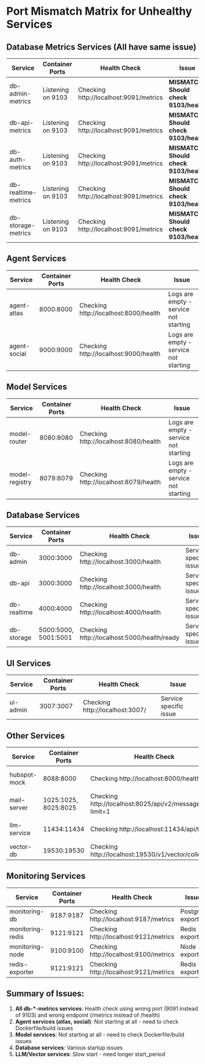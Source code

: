 # Port Mismatch Matrix for Unhealthy Services

## Database Metrics Services (All have same issue)
| Service | Container Ports | Health Check | Issue |
|---------|----------------|--------------|-------|
| db-admin-metrics | Listening on 9103 | Checking http://localhost:9091/metrics | **MISMATCH: Should check 9103/health** |
| db-api-metrics | Listening on 9103 | Checking http://localhost:9091/metrics | **MISMATCH: Should check 9103/health** |
| db-auth-metrics | Listening on 9103 | Checking http://localhost:9091/metrics | **MISMATCH: Should check 9103/health** |
| db-realtime-metrics | Listening on 9103 | Checking http://localhost:9091/metrics | **MISMATCH: Should check 9103/health** |
| db-storage-metrics | Listening on 9103 | Checking http://localhost:9091/metrics | **MISMATCH: Should check 9103/health** |

## Agent Services
| Service | Container Ports | Health Check | Issue |
|---------|----------------|--------------|-------|
| agent-atlas | 8000:8000 | Checking http://localhost:8000/health | Logs are empty - service not starting |
| agent-social | 9000:9000 | Checking http://localhost:9000/health | Logs are empty - service not starting |

## Model Services
| Service | Container Ports | Health Check | Issue |
|---------|----------------|--------------|-------|
| model-router | 8080:8080 | Checking http://localhost:8080/health | Logs are empty - service not starting |
| model-registry | 8079:8079 | Checking http://localhost:8079/health | Logs are empty - service not starting |

## Database Services
| Service | Container Ports | Health Check | Issue |
|---------|----------------|--------------|-------|
| db-admin | 3000:3000 | Checking http://localhost:3000/health | Service specific issue |
| db-api | 3000:3000 | Checking http://localhost:3000/health | Service specific issue |
| db-realtime | 4000:4000 | Checking http://localhost:4000/health | Service specific issue |
| db-storage | 5000:5000, 5001:5001 | Checking http://localhost:5000/health/ready | Service specific issue |

## UI Services
| Service | Container Ports | Health Check | Issue |
|---------|----------------|--------------|-------|
| ui-admin | 3007:3007 | Checking http://localhost:3007/ | Service specific issue |

## Other Services
| Service | Container Ports | Health Check | Issue |
|---------|----------------|--------------|-------|
| hubspot-mock | 8088:8000 | Checking http://localhost:8000/health | Container listening on 8000 |
| mail-server | 1025:1025, 8025:8025 | Checking http://localhost:8025/api/v2/messages?limit=1 | Service specific |
| llm-service | 11434:11434 | Checking http://localhost:11434/api/tags | Ollama service - slow start |
| vector-db | 19530:19530 | Checking http://localhost:19530/v1/vector/collections | Milvus - slow start |

## Monitoring Services
| Service | Container Ports | Health Check | Issue |
|---------|----------------|--------------|-------|
| monitoring-db | 9187:9187 | Checking http://localhost:9187/metrics | Postgres exporter |
| monitoring-redis | 9121:9121 | Checking http://localhost:9121/metrics | Redis exporter |
| monitoring-node | 9100:9100 | Checking http://localhost:9100/metrics | Node exporter |
| redis-exporter | 9121:9121 | Checking http://localhost:9121/metrics | Redis exporter |

## Summary of Issues:
1. **All db-*-metrics services**: Health check using wrong port (9091 instead of 9103) and wrong endpoint (/metrics instead of /health)
2. **Agent services (atlas, social)**: Not starting at all - need to check Dockerfile/build issues
3. **Model services**: Not starting at all - need to check Dockerfile/build issues
4. **Database services**: Various startup issues
5. **LLM/Vector services**: Slow start - need longer start_period
